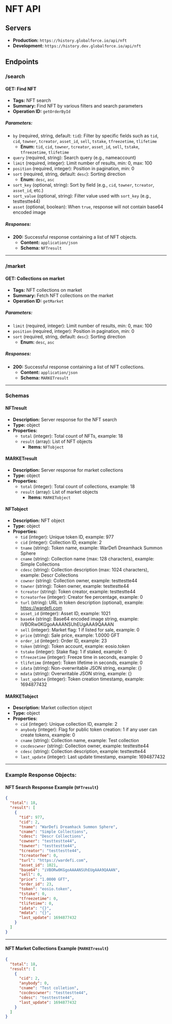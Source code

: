 # NFT API

## Servers
- **Production:** `https://history.globalforce.io/api/nft`
- **Development:** `https://history.dev.globalforce.io/api/nft`

## Endpoints

### /search

#### **GET**: Find NFT
- **Tags:** NFT search
- **Summary:** Find NFT by various filters and search parameters
- **Operation ID:** `getOrderById`

##### Parameters:
- `by` (required, string, default: `tid`): Filter by specific fields such as `tid`, `cid`, `towner`, `tcreator`, `asset_id`, `sell`, `tstake`, `tfreezetime`, `tlifetime`
  - **Enum:** `tid`, `cid`, `towner`, `tcreator`, `asset_id`, `sell`, `tstake`, `tfreezetime`, `tlifetime`
- `query` (required, string): Search query (e.g., nameaccount)
- `limit` (required, integer): Limit number of results, min: 0, max: 100
- `position` (required, integer): Position in pagination, min: 0
- `sort` (required, string, default: `desc`): Sorting direction
  - **Enum:** `desc`, `asc`
- `sort_key` (optional, string): Sort by field (e.g., `cid`, `towner`, `tcreator`, `asset_id`, etc.)
- `sort_value` (optional, string): Filter value used with `sort_key` (e.g., testtestte44)
- `asset` (optional, boolean): When `true`, response will not contain base64 encoded image

##### Responses:
- **200:** Successful response containing a list of NFT objects.
  - **Content:** `application/json`
  - **Schema:** `NFTresult`

---

### /market

#### **GET**: Collections on market
- **Tags:** NFT collections on market
- **Summary:** Fetch NFT collections on the market
- **Operation ID:** `getMarket`

##### Parameters:
- `limit` (required, integer): Limit number of results, min: 0, max: 100
- `position` (required, integer): Position in pagination, min: 0
- `sort` (required, string, default: `desc`): Sorting direction
  - **Enum:** `desc`, `asc`

##### Responses:
- **200:** Successful response containing a list of NFT collections.
  - **Content:** `application/json`
  - **Schema:** `MARKETresult`

---

### Schemas

#### **NFTresult**
- **Description:** Server response for the NFT search
- **Type:** object
- **Properties:**
  - `total` (integer): Total count of NFTs, example: 18
  - `result` (array): List of NFT objects
    - **Items:** `NFTobject`

#### **MARKETresult**
- **Description:** Server response for market collections
- **Type:** object
- **Properties:**
  - `total` (integer): Total count of collections, example: 18
  - `result` (array): List of market objects
    - **Items:** `MARKETobject`

#### **NFTobject**
- **Description:** NFT object
- **Type:** object
- **Properties:**
  - `tid` (integer): Unique token ID, example: 977
  - `cid` (integer): Collection ID, example: 2
  - `tname` (string): Token name, example: WarDefi Dreamhack Summon Sphere
  - `cname` (string): Collection name (max: 128 characters), example: Simple Collections
  - `cdesc` (string): Collection description (max: 1024 characters), example: Descr Collections
  - `cowner` (string): Collection owner, example: testtestte44
  - `towner` (string): Token owner, example: testtestte44
  - `tcreator` (string): Token creator, example: testtestte44
  - `tcreatorfee` (integer): Creator fee percentage, example: 0
  - `turl` (string): URL in token description (optional), example: https://wardefi.com
  - `asset_id` (integer): Asset ID, example: 1021
  - `base64` (string): Base64 encoded image string, example: iVBORw0KGgoAAAANSUhEUgAAA9QAAAN
  - `sell` (integer): Market flag: 1 if listed for sale, example: 0
  - `price` (string): Sale price, example: 1.0000 GFT
  - `order_id` (integer): Order ID, example: 23
  - `token` (string): Token account, example: eosio.token
  - `tstake` (integer): Stake flag: 1 if staked, example: 0
  - `tfreezetime` (integer): Freeze time in seconds, example: 0
  - `tlifetime` (integer): Token lifetime in seconds, example: 0
  - `idata` (string): Non-overwritable JSON string, example: {}
  - `mdata` (string): Overwritable JSON string, example: {}
  - `last_update` (integer): Token creation timestamp, example: 1694877432

#### MARKETobject
- **Description:** Market collection object
- **Type:** object
- **Properties:**
  - `cid` (integer): Unique collection ID, example: 2
  - `anybody` (integer): Flag for public token creation: 1 if any user can create tokens, example: 0
  - `cname` (string): Collection name, example: Test collection
  - `cocdescwner` (string): Collection owner, example: testtestte44
  - `cdesc` (string): Collection description, example: testtestte44
  - `last_update` (integer): Last update timestamp, example: 1694877432

---
### Example Response Objects:

#### NFT Search Response Example (`NFTresult`)
```json
{
  "total": 18,
  "result": [
    {
      "tid": 977,
      "cid": 2,
      "tname": "WarDefi Dreamhack Summon Sphere",
      "cname": "Simple Collections",
      "cdesc": "Descr Collections",
      "cowner": "testtestte44",
      "towner": "testtestte44",
      "tcreator": "testtestte44",
      "tcreatorfee": 0,
      "turl": "https://wardefi.com",
      "asset_id": 1021,
      "base64": "iVBORw0KGgoAAAANSUhEUgAAA9QAAAN",
      "sell": 0,
      "price": "1.0000 GFT",
      "order_id": 23,
      "token": "eosio.token",
      "tstake": 0,
      "tfreezetime": 0,
      "tlifetime": 0,
      "idata": "{}",
      "mdata": "{}",
      "last_update": 1694877432
    }
  ]
}
```
---

#### NFT Market Collections Example (`MARKETresult`)
```json
{
  "total": 18,
  "result": [
    {
      "cid": 2,
      "anybody": 0,
      "cname": "Test colletion",
      "cocdescwner": "testtestte44",
      "cdesc": "testtestte44",
      "last_update": 1694877432
    }
  ]
}
```